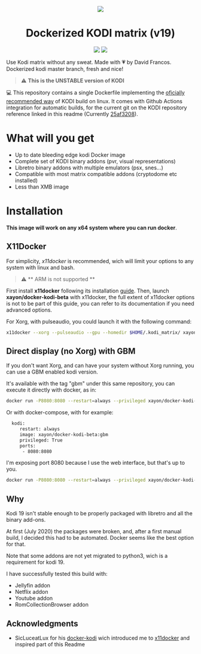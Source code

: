 <span style="display:block;text-align:center">[![](https://raw.githubusercontent.com/XayOn/docker-kodi-beta/master/kodilovesdocker.png)](https://hub.docker.com/r/xayon/docker-kodi-beta) </span>

<center><h1> Dockerized KODI matrix (v19) </h1> </center>

<span style="display:block;text-align:center">![](https://github.com/XayOn/docker-kodi-beta/workflows/Publish%20to%20Docker/badge.svg) ![](https://img.shields.io/docker/pulls/xayon/docker-kodi-beta)</span>


Use Kodi matrix without any sweat. Made with :heartpulse: by David Francos.
Dockerized kodi master branch, fresh and nice!

> :warning: **This is the UNSTABLE version of KODI**

:computer: This repository contains a single Dockerfile implementing the [oficially recommended way][5] of KODI build on linux. It comes with Github Actions integration for automatic builds, for the current git on the KODI repository reference linked in this readme (Currently [25af3208][4]).


# What will you get

- Up to date bleeding edge kodi Docker image
- Complete set of KODI binary addons (pvr, visual representations)
- Libretro binary addons with multiple emulators (psx, snes...)
- Compatible with most matrix compatible addons (cryptodome etc installed)
- Less than XMB image

# Installation

**This image will work on any x64 system where you can run docker**.

## X11Docker

For simplicity, *x11docker* is recommended, wich will limit your options to any
system with linux and bash.

> :warning: ** ARM is not supported **

First install **x11docker** following its installation [guide][3].
Then, launch **xayon/docker-kodi-beta** with x11docker, the full extent of
x11docker options is not to be part of this guide, you can refer to its
documentation if you need advanced options.

For Xorg, with pulseaudio, you could launch it with the following command:

```bash
x11docker --xorg --pulseaudio --gpu --homedir $HOME/.kodi_matrix/ xayon/docker-kodi-beta
```

## Direct display (no Xorg) with GBM

If you don't want Xorg, and can have your system without Xorg running, you can
use a GBM enabled kodi version.

It's available with the tag "gbm" under this same repository, you can execute
it directly with docker, as in:

```bash
docker run -P8080:8080 --restart=always --privileged xayon/docker-kodi-beta:gbm
```

Or with docker-compose, with for example:

```bash
  kodi:
     restart: always
     image: xayon/docker-kodi-beta:gbm 
     privileged: True
     ports:
      - 8080:8080
```

I'm exposing port 8080 because I use the web interface, but that's up to you.

```bash
docker run -P8080:8080 --restart=always --privileged xayon/docker-kodi-beta:gbm
 ```


## Why

Kodi 19 isn't stable enough to be properly packaged with libretro and all the
binary add-ons.

At first (July 2020) the packages were broken, and, after a first manual build,
I decided this had to be automated. Docker seems like the best option for that.

Note that some addons are not yet migrated to python3, wich is a requirement
for kodi 19. 

I have successfully tested this build with:

- Jellyfin addon
- Netflix addon
- Youtube addon
- RomCollectionBrowser addon


## Acknowledgments

- SicLuceatLux for his [docker-kodi][1] wich introduced me to
  [x11docker][2] and inspired part of this Readme

[1]: https://github.com/SicLuceatLux/docker-kodi
[2]: https://github.com/mviereck/x11docker
[3]: https://github.com/mviereck/x11docker#shortest-way-for-first-installation "guide"
[4]: https://github.com/xbmc/xbmc/commit/25af32080990fda575d9d2ef7c7d8042b5730e25 "25af3208"
[5]: https://github.com/xbmc/xbmc/blob/master/docs/README.Linux.md "oficially recommended way"
